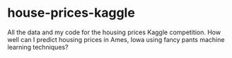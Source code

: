 # house-prices-kaggle
All the data and my code for the housing prices Kaggle competition. How well can I predict housing prices in Ames, Iowa using fancy pants machine learning techniques?
